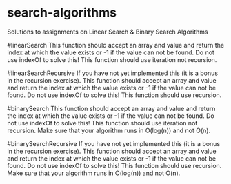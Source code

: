 # search-algorithms
Solutions to assignments on Linear Search &amp; Binary Search Algorithms

#linearSearch
This function should accept an array and value and return the index at which the value exists or -1 if the value can not be found. Do not use indexOf to solve this! This function should use iteration not recursion.

#linearSearchRecursive
If you have not yet implemented this (it is a bonus in the recursion exercise). This function should accept an array and value and return the index at which the value exists or -1 if the value can not be found. Do not use indexOf to solve this! This function should use recursion.

#binarySearch
This function should accept an array and value and return the index at which the value exists or -1 if the value can not be found. Do not use indexOf to solve this! This function should use iteration not recursion. Make sure that your algorithm runs in O(log(n)) and not O(n).

#binarySearchRecursive
If you have not yet implemented this (it is a bonus in the recursion exercise). This function should accept an array and value and return the index at which the value exists or -1 if the value can not be found. Do not use indexOf to solve this! This function should use recursion. Make sure that your algorithm runs in O(log(n)) and not O(n).
